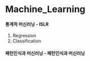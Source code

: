 # Machine_Learning

#### 통계적 머신러닝 - ISLR
  1. Regression
  2. Classification

#### 패턴인식과 머신러닝 - 패턴인식과 머신러닝
